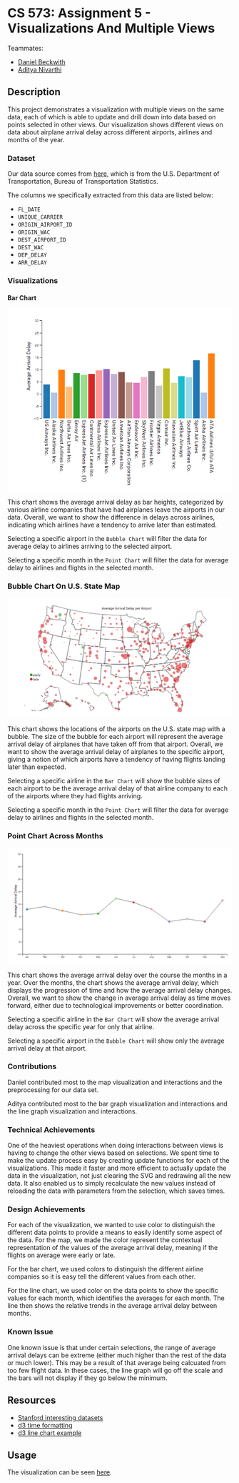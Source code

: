 CS 573: Assignment 5 - Visualizations And Multiple Views
===============================

Teammates:
* [Daniel Beckwith](https://github.com/dbeckwith)
* [Aditya Nivarthi](https://github.com/SIZMW)

## Description
This project demonstrates a visualization with multiple views on the same data, each of which is able to update and drill down into data based on points selected in other views. Our visualization shows different views on data about airplane arrival delay across different airports, airlines and months of the year.

### Dataset
Our data source comes from [here](http://www.transtats.bts.gov/DL_SelectFields.asp?Table_ID=236), which is from the U.S. Department of Transportation, Bureau of Transportation Statistics.

The columns we specifically extracted from this data are listed below:
* `FL_DATE`
* `UNIQUE_CARRIER`
* `ORIGIN_AIRPORT_ID`
* `ORIGIN_WAC`
* `DEST_AIRPORT_ID`
* `DEST_WAC`
* `DEP_DELAY`
* `ARR_DELAY`


### Visualizations
#### Bar Chart
![Bar Chart](/img/bar-chart.png)

This chart shows the average arrival delay as bar heights, categorized by various airline companies that have had airplanes leave the airports in our data. Overall, we want to show the difference in delays across airlines, indicating which airlines have a tendency to arrive later than estimated.

Selecting a specific airport in the `Bubble Chart` will filter the data for average delay to airlines arriving to the selected airport.

Selecting a specific month in the `Point Chart` will filter the data for average delay to airlines and flights in the selected month.

### Bubble Chart On U.S. State Map
![Bubble Map](/img/bubble-map.png)

This chart shows the locations of the airports on the U.S. state map with a bubble. The size of the bubble for each airport will represent the average arrival delay of airplanes that have taken off from that airport. Overall, we want to show the average arrival delay of airplanes to the specific airport, giving a notion of which airports have a tendency of having flights landing later than expected.

Selecting a specific airline in the `Bar Chart` will show the bubble sizes of each airport to be the average arrival delay of that airline company to each of the airports where they had flights arriving.

Selecting a specific month in the `Point Chart` will filter the data for average delay to airlines and flights in the selected month.

### Point Chart Across Months
![Point Chart](/img/point-chart.png)

This chart shows the average arrival delay over the course the months in a year. Over the months, the chart shows the average arrival delay, which displays the progression of time and how the average arrival delay changes. Overall, we want to show the change in average arrival delay as time moves forward, either due to technological improvements or better coordination.

Selecting a specific airline in the `Bar Chart` will show the average arrival delay across the specific year for only that airline.

Selecting a specific airport in the `Bubble Chart` will show only the average arrival delay at that airport.

### Contributions
Daniel contributed most to the map visualization and interactions and the preprocessing for our data set.

Aditya contributed most to the bar graph visualization and interactions and the line graph visualization and interactions.

### Technical Achievements
One of the heaviest operations when doing interactions between views is having to change the other views based on selections. We spent time to make the update process easy by creating update functions for each of the visualizations. This made it faster and more efficient to actually update the data in the visualization, not just clearing the SVG and redrawing all the new data. It also enabled us to simply recalculate the new values instead of reloading the data with parameters from the selection, which saves times.

### Design Achievements
For each of the visualization, we wanted to use color to distinguish the different data points to provide a means to easily identify some aspect of the data. For the map, we made the color represent the contextual representation of the values of the average arrival delay, meaning if the flights on average were early or late.

For the bar chart, we used colors to distinguish the different airline companies so it is easy tell the different values from each other.

For the line chart, we used color on the data points to show the specific values for each month, which identifies the averages for each month. The line then shows the relative trends in the average arrival delay between months.

### Known Issue

One known issue is that under certain selections, the range of average arrival delays can be extreme (either much higher than the rest of the data or much lower). This may be a result of that average being calcuated from too few flight data. In these cases, the line graph will go off the scale and the bars will not display if they go below the minimum.

## Resources
* [Stanford interesting datasets](http://cjlab.stanford.edu/2015/09/30/lab-launch-and-data-sets/)
* [d3 time formatting](http://bl.ocks.org/zanarmstrong/ca0adb7e426c12c06a95)
* [d3 line chart example](https://bl.ocks.org/mbostock/3883245)

## Usage
The visualization can be seen [here](https://sizmw.github.io/05-MapsAndViews/).
